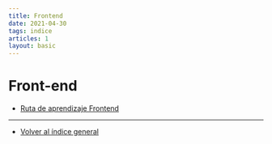 ```yaml
---
title: Frontend
date: 2021-04-30
tags: indice
articles: 1
layout: basic
---
```


# Front-end
- [Ruta de aprendizaje Frontend](../frontend/ruta-de-aprendizaje)

***

- [Volver al índice general](../index)

